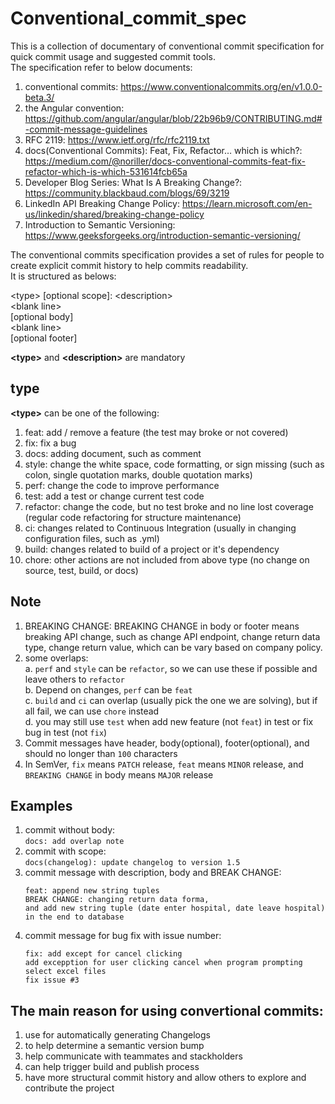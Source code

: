 # Conventional_commit_spec
This is a collection of documentary of conventional commit specification for quick commit usage and suggested commit tools.<br >
The specification refer to below documents:<br >
1. conventional commits: https://www.conventionalcommits.org/en/v1.0.0-beta.3/<br >
2. the Angular convention: https://github.com/angular/angular/blob/22b96b9/CONTRIBUTING.md#-commit-message-guidelines<br >
3. RFC 2119: https://www.ietf.org/rfc/rfc2119.txt<br >
4. docs(Conventional Commits): Feat, Fix, Refactor… which is which?: https://medium.com/@noriller/docs-conventional-commits-feat-fix-refactor-which-is-which-531614fcb65a<br >
5. Developer Blog Series: What Is A Breaking Change?: https://community.blackbaud.com/blogs/69/3219 <br >
6. LinkedIn API Breaking Change Policy: https://learn.microsoft.com/en-us/linkedin/shared/breaking-change-policy<br >
7. Introduction to Semantic Versioning: https://www.geeksforgeeks.org/introduction-semantic-versioning/<br >

The conventional commits specification provides a set of rules for people to create explicit commit history to help commits readability.<br >
It is structured as belows:<br >

&lt;type&gt; [optional scope]: &lt;description&gt;<br >
&lt;blank line&gt;<br >
[optional body]<br >
&lt;blank line&gt;<br >
[optional footer]<br >

__&lt;type&gt;__ and __&lt;description&gt;__ are mandatory<br >

## type<br >
__&lt;type&gt;__ can be one of the following:<br >
1. feat: add / remove a feature (the test may broke or not covered)<br >
2. fix: fix a bug<br >
3. docs: adding document, such as comment<br >
4. style: change the white space, code formatting, or sign missing (such as colon, single quotation marks, double quotation marks)<br >
5. perf: change the code to improve performance<br >
6. test: add a test or change current test code<br >
7. refactor: change the code, but no test broke and no line lost coverage (regular code refactoring for structure maintenance)<br >
8. ci: changes related to Continuous Integration (usually in changing configuration files, such as .yml)<br >
9. build: changes related to build of a project or it's dependency<br >
10. chore: other actions are not included from above type (no change on source, test, build, or docs)<br >

## Note<br >
1. BREAKING CHANGE: BREAKING CHANGE in body or footer means breaking API change, such as change API endpoint, change return data type, change return value, which can be vary based on company policy.<br >
2. some overlaps:<br >
   a. `perf` and `style` can be `refactor`, so we can use these if possible and leave others to `refactor`<br >
   b. Depend on changes, `perf` can be `feat`<br >
   c. `build` and `ci` can overlap (usually pick the one we are solving), but if all fail, we can use `chore` instead<br >
   d. you may still use `test` when add new feature (not `feat`) in test or fix bug in test (not `fix`)<br >
3. Commit messages have header, body(optional), footer(optional), and should no longer than `100` characters<br >
4. In SemVer, `fix` means `PATCH` release, `feat` means `MINOR` release, and `BREAKING CHANGE` in body means `MAJOR` release  
   
## Examples<br >
1. commit without body:<br >
   `docs: add overlap note`<br >
2. commit with scope:<br >
   `docs(changelog): update changelog to version 1.5`<br >
3. commit message with description, body and BREAK CHANGE:<br >
   ```
   feat: append new string tuples
   BREAK CHANGE: changing return data forma,
   and add new string tuple (date enter hospital, date leave hospital) in the end to database
   ```
5. commit message for bug fix with issue number:<br >
   ```
   fix: add except for cancel clicking
   add excepption for user clicking cancel when program prompting select excel files
   fix issue #3
   ```
## The main reason for using convertional commits:<br >
1. use for automatically generating Changelogs<br >
2. to help determine a semantic version bump<br >
3. help communicate with teammates and stackholders<br >
4. can help trigger build and publish process<br >
5. have more structural commit history and allow others to explore and contribute the project<br >
   




